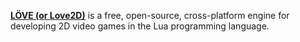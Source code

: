 [**LÖVE (or Love2D)**](https://love2d.org/) is a free, open-source, cross-platform engine for developing 2D video games in the Lua programming language.